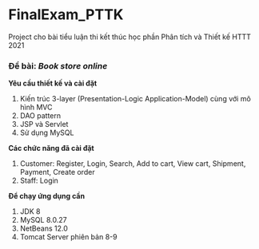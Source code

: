 # FinalExam_PTTK
Project cho bài tiểu luận thi kết thúc học phần Phân tích và Thiết kế HTTT 2021

### Đề bài: *Book store online* ###
**Yêu cầu thiết kế và cài đặt**
1. Kiến trúc 3-layer (Presentation-Logic Application-Model) cùng với mô hình MVC
2. DAO pattern
3. JSP và Servlet
4. Sử dụng MySQL

**Các chức năng đã cài đặt**
1. Customer: Register, Login, Search, Add to cart, View cart, Shipment, Payment, Create order
2. Staff: Login

**Để chạy ứng dụng cần**
1. JDK 8
2. MySQL 8.0.27
3. NetBeans 12.0
4. Tomcat Server phiên bản 8-9
